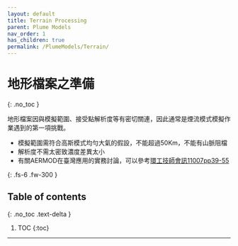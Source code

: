 ```yaml
---
layout: default
title: Terrain Processing
parent: Plume Models
nav_order: 1
has_children: true
permalink: /PlumeModels/Terrain/
---
```


# 地形檔案之準備
{: .no_toc }

地形檔案因與模擬範圍、接受點解析度等有密切關連，因此通常是煙流模式模擬作業遇到的第一項挑戰。
- 模擬範圍需符合高斯模式均勻大氣的假設，不能超過50Km，不能有山脈阻檔
- 解析度不需太密致濃度差異太小
- 有關AERMOD在臺灣應用的實務討論，可以參考[環工技師會訊11007pp39-55](http://www.tpeea.org.tw/upload/news/files/7eea35bc4c7a4189b42566fffe2f2fee.pdf)

{: .fs-6 .fw-300 }

## Table of contents
{: .no_toc .text-delta }

1. TOC
{:toc}

---



